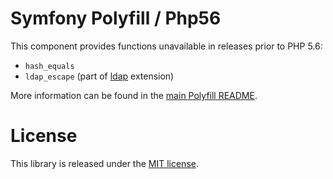 Symfony Polyfill / Php56
========================

This component provides functions unavailable in releases prior to PHP 5.6:

- `hash_equals`
- `ldap_escape` (part of [ldap](http://php.net/ldap) extension)

More information can be found in the 
[main Polyfill README](https://github.com/symfony/polyfill/blob/master/README.md).

License
=======

This library is released under the [MIT license](LICENSE).